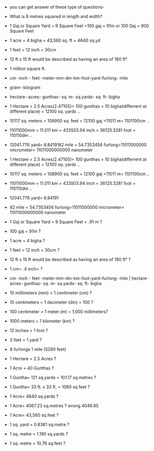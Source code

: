 
- you can get answer of these type of questions-
- What is 8 metres squared in length and width?

- 1 Gaj or Square Yard = 9 Square Feet =100 gaj = 91m or 100 Gaj = 900 Square Feet
- 1 acre = 4 bigha = 43,560 sq. ft = 4640 sq.yd 
- 1 feet = 12 inch = 30cm
- 12 ft x 15 ft would be described as having an area of 180 ft² 
- 1 million square ft.
- cm -inch - feet -meter-mm-dm-km-foot-yard-furlong- mile
- gram- kilogram
- hectare- acres- gunthas- sq. m- sq.yards- sq. ft- bigha
- 1 Hectare = 2.5 Acres(2.47105)= 100 gunthas = 10 bigha(differrent at different place) =  12100 sq. yards ..
- 10117 sq. meters = 108900 sq. feet =  12100 gaj =11011 m= 1101100cm ..
- 11011000mm = 11.011 km = 433503.94 inch = 36125.3281 foot = 110110dm ..
- 12041.776 yard= 6.8419182 mile =  54.7353456 furlong=11011000000 micrometer= 11011000000000 nanometer
- 1 Hectare = 2.5 Acres(2.47105)= 100 gunthas = 10 bigha(differrent at different place) =  12100 sq. yards ..
- 10117 sq. meters = 108900 sq. feet =  12100 gaj =11011 m= 1101100cm ..
- 11011000mm = 11.011 km = 433503.94 inch = 36125.3281 foot = 110110dm ..
- 12041.776 yard= 6.84191
- 82 mile =  54.7353456 furlong=11011000000 micrometer= 11011000000000 nanometer
- 1 Gaj or Square Yard = 9 Square Feet = .91 m ?
- 100 gaj = 91m  ?
- 1 acre = 4 bigha   ?
- 1 feet = 12 inch = 30cm ?
- 12 ft x 15 ft would be described as having an area of 180 ft² ?
- 1 cm= .4 inch=  ?
- cm -inch - feet -meter-mm-dm-km-foot-yard-furlong- mile | hectare- acres- gunthas- sq. m- sq.yards- sq. ft- bigha
- 10 millimeters (mm) = 1 centimeter (cm) ?
- 10 centimeters = 1 decimeter (dm) = 100 ?
- 100 centimeter = 1 meter (m) = 1,000 millimeters?
- 1000 meters = 1 kilometer (km) ?
- 12 Inches = 1 foot ?
- 3 feet = 1 yard  ?
- 8 furlongs 1 mile (5280 feet)  
- 1 Hectare = 2.5 Acres ?
- 1 Acre = 40 Gunthas ?
- 1 Guntha= 121 sq.yards = 101.17 sq.metres ?
- 1 Guntha= 33 ft. x 33 ft. = 1089 sq.feet ?
- 1 Acre= 4840 sq.yards ?
- 1 Acre= 4067.23 sq.metres ? wrong  4046.85
- 1 Acre= 43,560 sq.feet ?
- 1 sq. yard = 0.8361 sq.metre ?
- 1 sq. metre = 1.190 sq.yards ?
- 1 sq. metre = 10.76 sq.feet ?
